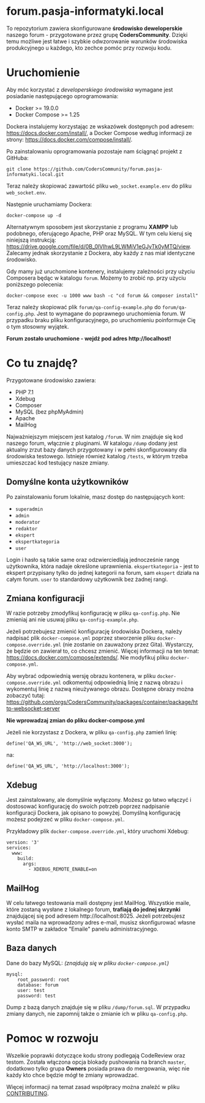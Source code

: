 # forum.pasja-informatyki.local

To repozytorium zawiera skonfigurowane **środowisko deweloperskie** naszego forum - przygotowane przez grupę **CodersCommunity**. Dzięki temu możliwe jest łatwe i szybkie odwzorowanie warunków środowiska produkcyjnego u każdego, kto zechce pomóc przy rozwoju kodu.

# Uruchomienie

Aby móc korzystać z _developerskiego środowiska_ wymagane jest posiadanie następującego oprogramowania:

- Docker >= 19.0.0
- Docker Compose >= 1.25

Dockera instalujemy korzystając ze wskazówek dostępnych pod adresem: https://docs.docker.com/install/, a Docker Compose według informacji ze strony: https://docs.docker.com/compose/install/.

Po zainstalowaniu oprogramowania pozostaje nam ściągnąć projekt z GitHuba:

```
git clone https://github.com/CodersCommunity/forum.pasja-informatyki.local.git
```

Teraz należy skopiować zawartość pliku `web_socket.example.env` do pliku `web_socket.env`.

Następnie uruchamiamy Dockera:

```
docker-compose up -d
```

Alternatywnym sposobem jest skorzystanie z programu **XAMPP** lub podobnego, oferującego Apache, PHP oraz MySQL. W tym celu kieruj się niniejszą instrukcją:
https://drive.google.com/file/d/0B_0lVIhwL9LWMjV1eGJyTk0yMTQ/view. Zalecamy jednak skorzystanie z Dockera, aby każdy z nas miał identyczne środowisko.

Gdy mamy już uruchomione kontenery, instalujemy zależności przy użyciu Composera będąc w katalogu `forum`. Możemy to zrobić np. przy użyciu poniższego polecenia:

```
docker-compose exec -u 1000 www bash -c "cd forum && composer install"
```

Teraz należy skopiować plik `forum/qa-config-example.php` do `forum/qa-config.php`. Jest to wymagane do poprawnego uruchomienia forum. W przypadku braku pliku konfiguracyjnego, po uruchomieniu poinformuje Cię o tym stosowny wyjątek.

**Forum zostało uruchomione - wejdź pod adres http://localhost!**

# Co tu znajdę?

Przygotowane środowisko zawiera:

- PHP 7.1
- Xdebug
- Composer
- MySQL (bez phpMyAdmin)
- Apache
- MailHog

Najważniejszym miejscem jest katalog `/forum`. W nim znajduje się kod naszego forum, włącznie z pluginami. W katalogu `/dump` dodany jest aktualny zrzut bazy danych przygotowany i w pełni skonfigurowany dla środowiska testowego. Istnieje również katalog `/tests`, w którym trzeba umieszczać kod testujący nasze zmiany.

## Domyślne konta użytkowników

Po zainstalowaniu forum lokalnie, masz dostęp do następujących kont:

- `superadmin`
- `admin`
- `moderator`
- `redaktor`
- `ekspert`
- `ekspertkategoria`
- `user`

Login i hasło są takie same oraz odzwierciedlają jednocześnie rangę użytkownika, która nadaje określone uprawnienia. `ekspertkategoria` - jest to ekspert przypisany tylko do jednej kategorii na forum, sam `ekspert` działa na całym forum. `user` to standardowy użytkownik bez żadnej rangi.

## Zmiana konfiguracji

W razie potrzeby zmodyfikuj konfigurację w pliku `qa-config.php`. Nie zmieniaj ani nie usuwaj pliku `qa-config-example.php`.

Jeżeli potrzebujesz zmienić konfigurację środowiska Dockera, należy nadpisać plik `docker-compose.yml` poprzez stworzenie pliku `docker-compose.override.yml` (nie zostanie on zauważony przez Gita). Wystarczy, że będzie on zawierał to, co chcesz zmienić. Więcej informacji na ten temat: https://docs.docker.com/compose/extends/. Nie modyfikuj pliku `docker-compose.yml`.

Aby wybrać odpowiednią wersję obrazu kontenera, w pliku `docker-compose.override.yml` odkomentuj odpowiednią linię z nazwą obrazu i wykomentuj linię z nazwą nieużywanego obrazu. Dostępne obrazy można zobaczyć tutaj: https://github.com/orgs/CodersCommunity/packages/container/package/http-websocket-server

**Nie wprowadzaj zmian do pliku docker-compose.yml**

Jeżeli nie korzystasz z Dockera, w pliku `qa-config.php` zamień linię:

`define('QA_WS_URL', 'http://web_socket:3000');`

na:

`define('QA_WS_URL', 'http://localhost:3000');`

## Xdebug

Jest zainstalowany, ale domyślnie wyłączony. Możesz go łatwo włączyć i dostosować konfigurację do swoich potrzeb poprzez nadpisanie konfiguracji Dockera, jak opisano to powyżej. Domyślną konfigurację możesz podejrzeć w pliku `docker-compose.yml`.

Przykładowy plik `docker-compose.override.yml`, który uruchomi Xdebug:

```
version: '3'
services:
  www:
    build:
      args:
        - XDEBUG_REMOTE_ENABLE=on
```

## MailHog

W celu łatwego testowania maili dostępny jest MailHog. Wszystkie maile, które zostaną wysłane z lokalnego forum, **trafiają do jednej skrzynki** znajdującej się pod adresem http://localhost:8025. Jeżeli potrzebujesz wysłać maila na wprowadzony adres e-mail, musisz skonfigurować własne konto SMTP w zakładce "Emaile" panelu administracyjnego.

## Baza danych

Dane do bazy MySQL: _(znajdują się w pliku `docker-compose.yml`)_

```
mysql:
    root_password: root
    database: forum
    user: test
    password: test
```

Dump z bazą danych znajduje się w pliku `/dump/forum.sql`. W przypadku zmiany danych, nie zapomnij także o zmianie ich w pliku `qa-config.php`.

# Pomoc w rozwoju

Wszelkie poprawki dotyczące kodu strony podlegają CodeReview oraz testom.
Została włączona opcja blokady pushowania na branch `master`, dodatkowo tylko grupa **Owners** posiada prawa do mergowania, więc nie każdy kto chce będzie mógł te zmiany wprowadzać.

Więcej informacji na temat zasad współpracy można znaleźć w pliku [CONTRIBUTING](https://github.com/CodersCommunity/forum.pasja-informatyki.local/blob/master/CONTRIBUTING.md).
